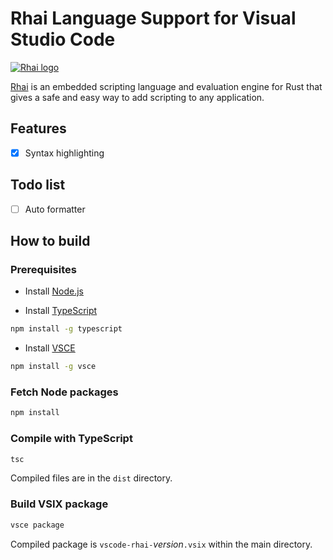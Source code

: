 Rhai Language Support for Visual Studio Code
===========================================

[![Rhai logo](https://rhai.rs/book/images/logo/rhai-banner-transparent-colour.png)](https://rhai.rs)

[Rhai](https://rhai.rs) is an embedded scripting language and evaluation engine for Rust that gives
a safe and easy way to add scripting to any application.


Features
--------

- [x] Syntax highlighting


Todo list
---------

- [ ] Auto formatter


How to build
------------

### Prerequisites

- Install [Node.js](https://nodejs.org)

- Install [TypeScript](https://www.typescriptlang.org)

```sh
npm install -g typescript
```

- Install [VSCE](https://github.com/Microsoft/vscode-vsce)

```sh
npm install -g vsce
```

### Fetch Node packages

```sh
npm install
```

### Compile with TypeScript

```sh
tsc
```

Compiled files are in the `dist` directory.

### Build VSIX package

```sh
vsce package
```

Compiled package is `vscode-rhai-`_version_`.vsix` within the main directory.
